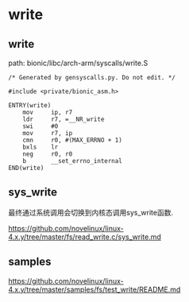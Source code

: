 write
========================================

write
----------------------------------------

path: bionic/libc/arch-arm/syscalls/write.S
```
/* Generated by gensyscalls.py. Do not edit. */

#include <private/bionic_asm.h>

ENTRY(write)
    mov     ip, r7
    ldr     r7, =__NR_write
    swi     #0
    mov     r7, ip
    cmn     r0, #(MAX_ERRNO + 1)
    bxls    lr
    neg     r0, r0
    b       __set_errno_internal
END(write)
```

sys_write
----------------------------------------

最终通过系统调用会切换到内核态调用sys_write函数.

https://github.com/novelinux/linux-4.x.y/tree/master/fs/read_write.c/sys_write.md

samples
----------------------------------------

https://github.com/novelinux/linux-4.x.y/tree/master/samples/fs/test_write/README.md
